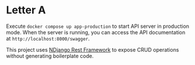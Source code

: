 # Letter A

Execute `docker compose up app-production` to start API server in production mode. When the server is running, you can access the API documentation at `http://localhost:8000/swagger`.

This project uses [NDjango Rest Framework](https://github.com/juntossomosmais/NDjango.RestFramework) to expose CRUD operations without generating boilerplate code.
